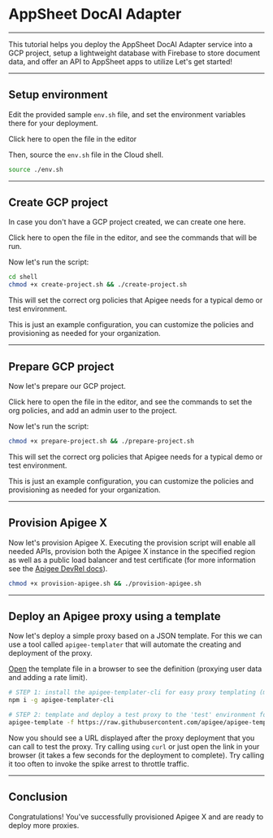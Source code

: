 # AppSheet DocAI Adapter

---

This tutorial helps you deploy the AppSheet DocAI Adapter service into a GCP project, setup a lightweight database with Firebase to store document data, and offer an API to AppSheet apps to utilize 
Let's get started!

---

## Setup environment

Edit the provided sample `env.sh` file, and set the environment variables there for your deployment.

Click <walkthrough-editor-open-file filePath="env.sh">here</walkthrough-editor-open-file> to open the file in the editor

Then, source the `env.sh` file in the Cloud shell.

```sh
source ./env.sh
```
---

## Create GCP project

In case you don't have a GCP project created, we can create one here.

Click <walkthrough-editor-open-file filePath="./shell/create-project.sh">here</walkthrough-editor-open-file> to open the file in the editor, and see the commands that will be run.

Now let's run the script:

```sh
cd shell
chmod +x create-project.sh && ./create-project.sh
```

This will set the correct org policies that Apigee needs for a typical demo or test environment.

<walkthrough-footnote>This is just an example configuration, you can customize the policies and provisioning as needed for your organization.</walkthrough-footnote>

---

## Prepare GCP project

Now let's prepare our GCP project.  

Click <walkthrough-editor-open-file filePath="./shell/prepare-project.sh">here</walkthrough-editor-open-file> to open the file in the editor, and see the commands to set the org policies, and add an admin user to the project.

Now let's run the script:

```sh
chmod +x prepare-project.sh && ./prepare-project.sh
```

This will set the correct org policies that Apigee needs for a typical demo or test environment.

<walkthrough-footnote>This is just an example configuration, you can customize the policies and provisioning as needed for your organization.</walkthrough-footnote>

---

## Provision Apigee X

Now let's provision Apigee X. Executing the provision script will enable all needed APIs, provision both the Apigee X instance in the specified region as well as a public load balancer and test certificate (for more information see the [Apigee DevRel docs](https://github.com/apigee/devrel/tree/main/tools/apigee-x-trial-provision)).

```sh
chmod +x provision-apigee.sh && ./provision-apigee.sh
```

---

## Deploy an Apigee proxy using a template

Now let's deploy a simple proxy based on a JSON template. For this we can use a tool called `apigee-templater` that will automate the creating and deployment of the proxy.

[Open](https://raw.githubusercontent.com/apigee/apigee-templater/main/examples/users.json) the template file in a browser to see the definition (proxying user data and adding a rate limit).

```sh
# STEP 1: install the apigee-templater-cli for easy proxy templating (more information at github.com/apigee/apigee-templater)
npm i -g apigee-templater-cli

# STEP 2: template and deploy a test proxy to the 'test' environment for user data
apigee-template -f https://raw.githubusercontent.com/apigee/apigee-templater/main/examples/users.json -d -e test
```

Now you should see a URL displayed after the proxy deployment that you can call to test the proxy. Try calling using `curl` or just open the link in your browser (it takes a few seconds for the deployment to complete). Try calling it too often to invoke the spike arrest to throttle traffic.

---

## Conclusion
<walkthrough-conclusion-trophy></walkthrough-conclusion-trophy>

Congratulations! You've successfully provisioned Apigee X and are ready to deploy more proxies.

<walkthrough-inline-feedback></walkthrough-inline-feedback>